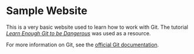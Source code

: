 # Sample Website
This is a very basic website used to learn how to work with Git.
The tutorial [*Learn Enough Git to be Dangerous*](http://learnenough.com/git-tutorial) was used as a resource.

For more information on Git, see the
[official Git documentation](https://git-scm.com/).